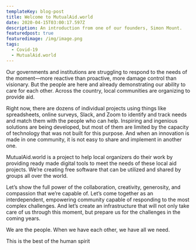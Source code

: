 ```yaml
---
templateKey: blog-post
title: Welcome to MutualAid.world
date: 2020-04-15T03:00:17.597Z
description: An introduction from one of our founders, Simon Mount.
featuredpost: true
featuredimage: /img/image.png
tags:
  - Covid-19
  - MutualAid.world
---
```

Our governments and institutions are struggling to respond to the needs of the moment—more reactive than proactive, more damage control than visionary. But the people are here and already demonstrating our ability to care for each other. Across the country, local communities are organizing to provide aid.



Right now, there are dozens of individual projects using things like spreadsheets, online surveys, Slack, and Zoom to identify and track needs and match them with the people who can help. Inspiring and ingenious solutions are being developed, but most of them are limited by the capacity of technology that was not built for this purpose. And when an innovation is made in one community, it is not easy to share and implement in another one.



MutualAid.world is a project to help local organizers do their work by providing ready made digital tools to meet the needs of these local aid projects. We’re creating free software that can be utilized and shared by groups all over the world.



Let’s show the full power of the collaboration, creativity, generosity, and compassion that we’re capable of. Let’s come together as an interdependent, empowering community capable of responding to the most complex challenges. And let’s create an infrastructure that will not only take care of us through this moment, but prepare us for the challenges in the coming years.



We are the people. When we have each other, we have all we need.



This is the best of the human spirit
